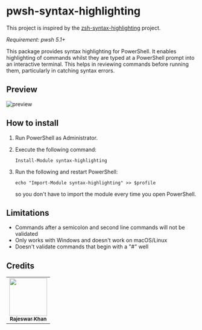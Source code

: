 # pwsh-syntax-highlighting
This project is inspired by the [zsh-syntax-highlighting](https://github.com/zsh-users/zsh-syntax-highlighting "Fish shell like syntax highlighting for Zsh") project.

*Requirement: pwsh 5.1+*

This package provides syntax highlighting for PowerShell. 
It enables highlighting of commands whilst they are typed at a PowerShell prompt into an interactive terminal. 
This helps in reviewing commands before running them, particularly in catching syntax errors.

## Preview

![preview](https://urlzs.com/fiWmK)

## How to install

1. Run PowerShell as Administrator.

2. Execute the following command:

    ```pwsh
    Install-Module syntax-highlighting
    ```
 
3. Run the following and restart PowerShell:
   
   ```pwsh
   echo "Import-Module syntax-highlighting" >> $profile
   ```
   
   so you don't have to import the module every time you open PowerShell.
   
 ## Limitations
 
- Commands after a semicolon and second line commands will not be validated 
- Only works with Windows and doesn't work on macOS/Linux
- Doesn't validate commands that begin with a "#" well

## Credits

<table>
  <tr>
    <td align="center"><a href="https://www.linkedin.com/in/rajeswarkhan/" target="_blank"><img src="https://media.licdn.com/dms/image/C4D03AQHgpVP7ohT_ZQ/profile-displayphoto-shrink_400_400/0/1516901471017?e=1688601600&v=beta&t=w2JCrbAnpV0Ek0GcL3HOW_4QkLfMhFg0dOtmkg1WEtI" width="100px;" alt=""/><br /><sub><b>Rajeswar Khan</b></sub></a><br /></td>
  </tr>
</table>
